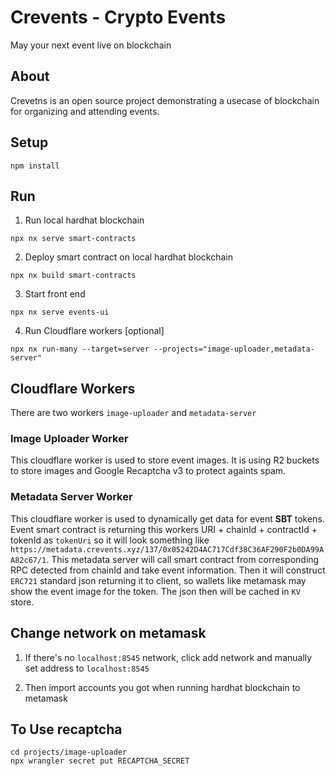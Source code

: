 # Crevents - Crypto Events

May your next event live on blockchain


## About
Crevetns is an open source project demonstrating a usecase of blockchain for organizing and attending events.



## Setup

```
npm install
```

## Run

1. Run local hardhat blockchain
```
npx nx serve smart-contracts
```
2. Deploy smart contract on local hardhat blockchain
```
npx nx build smart-contracts
```
3. Start front end
```
npx nx serve events-ui
```
4. Run Cloudflare workers [optional]
```
npx nx run-many --target=server --projects="image-uploader,metadata-server"
```

## Cloudflare Workers
There are two workers `image-uploader` and `metadata-server`

### Image Uploader Worker
This cloudflare worker is used to store event images. It is using R2 buckets to store images and Google Recaptcha v3 to protect againts spam.

### Metadata Server Worker
This cloudflare worker is used to dynamically get data for event **SBT** tokens. Event smart contract is returning this workers URI + chainId + contractId + tokenId as `tokenUri` 
so it will look something like `https://metadata.crevents.xyz/137/0x05242D4AC717Cdf38C36AF290F2b0DA99AA82c67/1`.
This metadata server will call smart contract from corresponding RPC detected from chainId and take event information.
Then it will construct `ERC721` standard json returning it to client, so wallets like metamask may show the event image for the token.
The json then will be cached in `KV` store.

## Change network on metamask
1. If there's no `localhost:8545` network, click add network and manually set address to `localhost:8545`

2. Then import accounts you got when running hardhat blockchain to metamask


## To Use recaptcha
```
cd projects/image-uploader
npx wrangler secret put RECAPTCHA_SECRET
```
